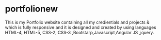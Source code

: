 # portfolionew
This is my Portfolio website containing all my credientials and projects &amp; which is fully responsive and it is designed and created by using languages HTML-4, HTML-5, CSS-2, CSS-3 ,Bootstarp,Javascript,Angular JS ,jquery.
